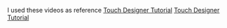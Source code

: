 I used these videos as reference [Touch Designer Tutorial](https://www.youtube.com/watch?v=6szCrmdyoAw&t=265s)
[Touch Designer Tutorial](https://www.youtube.com/watch?v=eTSKz_iiFOY&t=523s)
